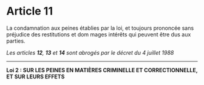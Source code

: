 # Article 11

La condamnation aux peines établies par la loi, et toujours prononcée sans
préjudice des restitutions et dom mages intérêts qui peuvent être dus aux parties.

*Les articles **12**, **13** et **14** sont abrogés par le décret du 4 juillet 1988*
***
**Loi 2 : SUR LES PEINES EN MATIÈRES CRIMINELLE ET CORRECTIONNELLE, ET SUR LEURS EFFETS**